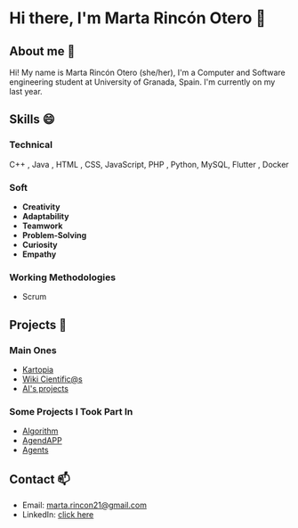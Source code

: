 # Hi there, I'm Marta Rincón Otero 👋

<!--
**marta021/marta021** is a ✨ _special_ ✨ repository because its `README.md` (this file) appears on your GitHub profile.

Here are some ideas to get you started:

- 🔭 I’m currently working on ...
-  I’m currently learning ...
- 👯 I’m looking to collaborate on ...
- 🤔 I’m looking for help with ...
- 💬 Ask me about ...
- 📫 How to reach me: ...
- 😄 Pronouns: ...
- ⚡ Fun fact: ...
-->

## About me 🌱

Hi! My name is Marta Rincón Otero (she/her), I'm a Computer and Software engineering student at University of Granada, Spain. I'm currently on my last year. 

## Skills 😄

### Technical
C++ ,   Java , HTML , CSS,  JavaScript,  PHP , Python,  MySQL,  Flutter , Docker


### Soft
* **Creativity**
* **Adaptability**
* **Teamwork**
* **Problem-Solving**
* **Curiosity**
* **Empathy**

### Working Methodologies
* Scrum

## Projects 💬
### Main Ones
* [Kartopia](https://github.com/marta021/practica2_SG) 
* [Wiki Cientific@s](https://github.com/marta021/practicas_SIBW)
* [AI's projects](https://github.com/marta021/practica3)

### Some Projects I Took Part In
* [Algorithm](https://github.com/teresitarg22/Algoritmica-UGR)
* [AgendAPP](https://github.com/PepeProgrammer/MDA_DGP)
* [Agents](https://github.com/teresitarg22/Desarrollo-Agentes-UGR)

## Contact 📫
* Email: marta.rincon21@gmail.com
* LinkedIn: [click here](www.linkedin.com/in/marta-rincón-otero-69600a330)

